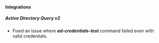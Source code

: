 
#### Integrations

##### Active Directory Query v2

- Fixed an issue where ***ad-credentials-test*** command failed even with valid credentials.
